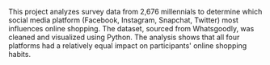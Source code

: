 This project analyzes survey data from 2,676 millennials to determine which social media platform (Facebook, Instagram, Snapchat, Twitter) most influences online shopping. The dataset, sourced from Whatsgoodly, was cleaned and visualized using Python. The analysis shows that all four platforms had a relatively equal impact on participants' online shopping habits.
